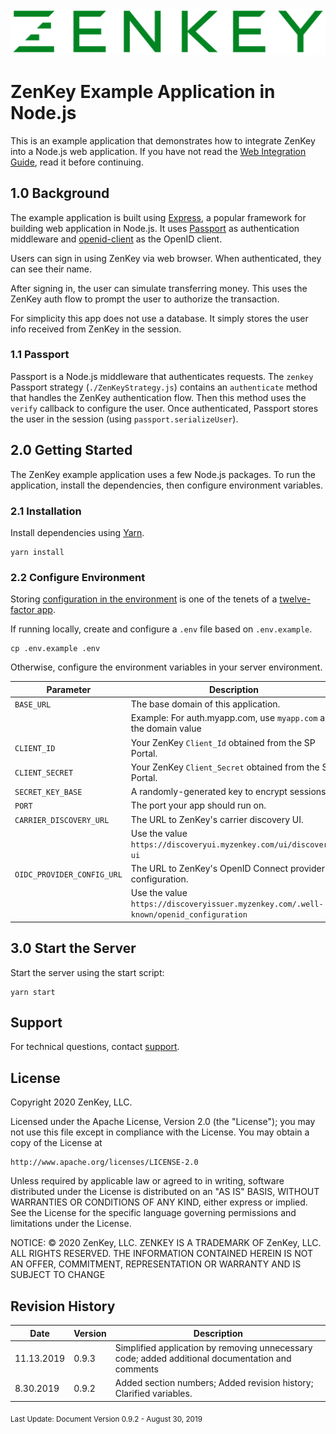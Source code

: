 ![Logo](../../image/ZenKey_rgb.png)

# ZenKey Example Application in Node.js

This is an example application that demonstrates how to integrate ZenKey into a Node.js web application. If you have not read the [Web Integration Guide](https://developer.myzenkey.com/web/), read it before continuing.

## 1.0 Background

The example application is built using [Express](https://github.com/expressjs/express), a popular framework for building web application in Node.js. It uses [Passport](https://github.com/jaredhanson/passport) as authentication middleware and [openid-client](https://github.com/panva/node-openid-client) as the OpenID client.

Users can sign in using ZenKey via web browser. When authenticated, they can see their name.

After signing in, the user can simulate transferring money. This uses the ZenKey auth flow to prompt the user to authorize the transaction.

For simplicity this app does not use a database. It simply stores the user info received from ZenKey in the session.

### 1.1 Passport

Passport is a Node.js middleware that authenticates requests. The `zenkey` Passport strategy (`./ZenKeyStrategy.js`) contains an `authenticate` method that handles the ZenKey authentication flow. Then this method uses the `verify` callback to configure the user. Once authenticated, Passport stores the user in the session (using `passport.serializeUser`).

## 2.0 Getting Started

The ZenKey example application uses a few Node.js packages. To run the application, install the dependencies, then configure environment variables.

### 2.1 Installation

Install dependencies using [Yarn](https://yarnpkg.com/).

```
yarn install
```

### 2.2 Configure Environment

Storing [configuration in the environment](http://12factor.net/config) is one of the tenets of a [twelve-factor app](http://12factor.net).

If running locally, create and configure a `.env` file based on `.env.example`.

```
cp .env.example .env
```

Otherwise, configure the environment variables in your server environment.

| Parameter        | Description  |
| ------------- | ------------- |  
|`BASE_URL`   |  The base domain of this application. |
|  |  Example: For auth.myapp.com, use `myapp.com` as the domain value |  
|`CLIENT_ID` | Your ZenKey `Client_Id` obtained from the SP Portal. |  
|`CLIENT_SECRET` | Your ZenKey `Client_Secret` obtained from the SP Portal.|
|`SECRET_KEY_BASE` | A randomly-generated key to encrypt sessions. |  
|`PORT` | The port your app should run on. |  
|`CARRIER_DISCOVERY_URL` | The URL to ZenKey's carrier discovery UI. |  
|  |  Use the value `https://discoveryui.myzenkey.com/ui/discovery-ui` |  
|`OIDC_PROVIDER_CONFIG_URL` | The URL to ZenKey's OpenID Connect provider configuration. |  
|  |  Use the value `https://discoveryissuer.myzenkey.com/.well-known/openid_configuration` |  

## 3.0 Start the Server

Start the server using the start script:

```
yarn start
```

## Support

For technical questions, contact [support](mailto:techsupport@mobileauthtaskforce.com).

## License

Copyright 2020 ZenKey, LLC.

Licensed under the Apache License, Version 2.0 (the "License");
you may not use this file except in compliance with the License.
You may obtain a copy of the License at

    http://www.apache.org/licenses/LICENSE-2.0

Unless required by applicable law or agreed to in writing, software
distributed under the License is distributed on an "AS IS" BASIS,
WITHOUT WARRANTIES OR CONDITIONS OF ANY KIND, either express or implied.
See the License for the specific language governing permissions and
limitations under the License.

NOTICE: © 2020 ZenKey, LLC. ZENKEY IS A TRADEMARK OF ZenKey, LLC. ALL RIGHTS RESERVED. THE INFORMATION CONTAINED HEREIN IS NOT AN OFFER, COMMITMENT, REPRESENTATION OR WARRANTY AND IS SUBJECT TO CHANGE

## Revision History

| Date      | Version | Description                                   |
| --------- | ------- | --------------------------------------------- |
| 11.13.2019 | 0.9.3  |  Simplified application by removing unnecessary code; added additional documentation and comments |
| 8.30.2019 | 0.9.2  |  Added section numbers; Added revision history; Clarified variables. |

<sub> Last Update:
Document Version 0.9.2 - August 30, 2019</sub>
